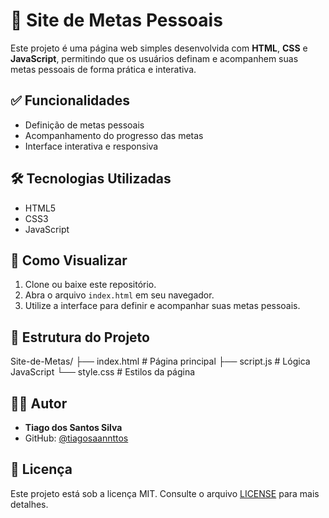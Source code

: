 # 🎯 Site de Metas Pessoais

Este projeto é uma página web simples desenvolvida com **HTML**, **CSS** e **JavaScript**, permitindo que os usuários definam e acompanhem suas metas pessoais de forma prática e interativa.

## ✅ Funcionalidades

- Definição de metas pessoais
- Acompanhamento do progresso das metas
- Interface interativa e responsiva

## 🛠 Tecnologias Utilizadas

- HTML5
- CSS3
- JavaScript

## 🚀 Como Visualizar

1. Clone ou baixe este repositório.
2. Abra o arquivo `index.html` em seu navegador.
3. Utilize a interface para definir e acompanhar suas metas pessoais.

## 📁 Estrutura do Projeto

Site-de-Metas/ ├── index.html # Página principal ├── script.js # Lógica JavaScript └── style.css # Estilos da página


## 👨‍💻 Autor

- **Tiago dos Santos Silva**
- GitHub: [@tiagosaannttos](https://github.com/tiagosaannttos)

## 📄 Licença

Este projeto está sob a licença MIT. Consulte o arquivo [LICENSE](LICENSE) para mais detalhes.


